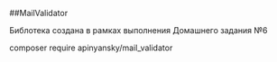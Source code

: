 ##MailValidator

Библотека создана в рамках выполнения Домашнего задания №6

composer require apinyansky/mail_validator
